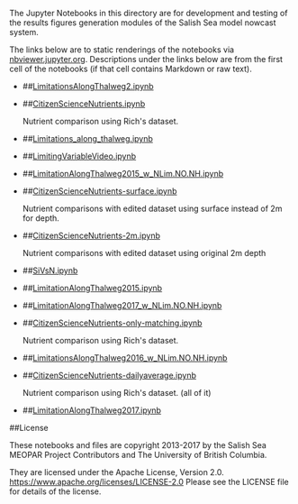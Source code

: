 The Jupyter Notebooks in this directory are for development and testing of
the results figures generation modules of the Salish Sea model nowcast system.

The links below are to static renderings of the notebooks via
[nbviewer.jupyter.org](https://nbviewer.jupyter.org/).
Descriptions under the links below are from the first cell of the notebooks
(if that cell contains Markdown or raw text).

* ##[LimitationsAlongThalweg2.ipynb](https://nbviewer.jupyter.org/urls/bitbucket.org/salishsea/analysis-vicky/raw/tip/notebooks/smelt_diag/LimitationsAlongThalweg2.ipynb)  
    
* ##[CitizenScienceNutrients.ipynb](https://nbviewer.jupyter.org/urls/bitbucket.org/salishsea/analysis-vicky/raw/tip/notebooks/smelt_diag/CitizenScienceNutrients.ipynb)  
    
    Nutrient comparison using Rich's dataset.   

* ##[Limitations_along_thalweg.ipynb](https://nbviewer.jupyter.org/urls/bitbucket.org/salishsea/analysis-vicky/raw/tip/notebooks/smelt_diag/Limitations_along_thalweg.ipynb)  
    
* ##[LimitingVariableVideo.ipynb](https://nbviewer.jupyter.org/urls/bitbucket.org/salishsea/analysis-vicky/raw/tip/notebooks/smelt_diag/LimitingVariableVideo.ipynb)  
    
* ##[LimitationAlongThalweg2015_w_NLim.NO.NH.ipynb](https://nbviewer.jupyter.org/urls/bitbucket.org/salishsea/analysis-vicky/raw/tip/notebooks/smelt_diag/LimitationAlongThalweg2015_w_NLim.NO.NH.ipynb)  
    
* ##[CitizenScienceNutrients-surface.ipynb](https://nbviewer.jupyter.org/urls/bitbucket.org/salishsea/analysis-vicky/raw/tip/notebooks/smelt_diag/CitizenScienceNutrients-surface.ipynb)  
    
    Nutrient comparisons with edited dataset using surface instead of 2m for depth.  

* ##[CitizenScienceNutrients-2m.ipynb](https://nbviewer.jupyter.org/urls/bitbucket.org/salishsea/analysis-vicky/raw/tip/notebooks/smelt_diag/CitizenScienceNutrients-2m.ipynb)  
    
    Nutrient comparisons with edited dataset using original 2m depth  

* ##[SiVsN.ipynb](https://nbviewer.jupyter.org/urls/bitbucket.org/salishsea/analysis-vicky/raw/tip/notebooks/smelt_diag/SiVsN.ipynb)  
    
* ##[LimitationAlongThalweg2015.ipynb](https://nbviewer.jupyter.org/urls/bitbucket.org/salishsea/analysis-vicky/raw/tip/notebooks/smelt_diag/LimitationAlongThalweg2015.ipynb)  
    
* ##[LimitationAlongThalweg2017_w_NLim.NO.NH.ipynb](https://nbviewer.jupyter.org/urls/bitbucket.org/salishsea/analysis-vicky/raw/tip/notebooks/smelt_diag/LimitationAlongThalweg2017_w_NLim.NO.NH.ipynb)  
    
* ##[CitizenScienceNutrients-only-matching.ipynb](https://nbviewer.jupyter.org/urls/bitbucket.org/salishsea/analysis-vicky/raw/tip/notebooks/smelt_diag/CitizenScienceNutrients-only-matching.ipynb)  
    
    Nutrient comparison using Rich's dataset.   

* ##[LimitationsAlongThalweg2016_w_NLim.NO.NH.ipynb](https://nbviewer.jupyter.org/urls/bitbucket.org/salishsea/analysis-vicky/raw/tip/notebooks/smelt_diag/LimitationsAlongThalweg2016_w_NLim.NO.NH.ipynb)  
    
* ##[CitizenScienceNutrients-dailyaverage.ipynb](https://nbviewer.jupyter.org/urls/bitbucket.org/salishsea/analysis-vicky/raw/tip/notebooks/smelt_diag/CitizenScienceNutrients-dailyaverage.ipynb)  
    
    Nutrient comparison using Rich's dataset. (all of it)  

* ##[LimitationAlongThalweg2017.ipynb](https://nbviewer.jupyter.org/urls/bitbucket.org/salishsea/analysis-vicky/raw/tip/notebooks/smelt_diag/LimitationAlongThalweg2017.ipynb)  
    

##License

These notebooks and files are copyright 2013-2017
by the Salish Sea MEOPAR Project Contributors
and The University of British Columbia.

They are licensed under the Apache License, Version 2.0.
https://www.apache.org/licenses/LICENSE-2.0
Please see the LICENSE file for details of the license.
